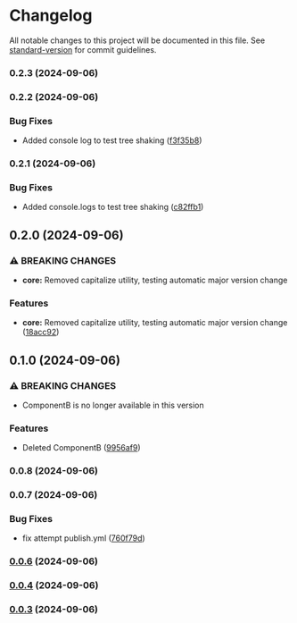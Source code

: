 # Changelog

All notable changes to this project will be documented in this file. See [standard-version](https://github.com/conventional-changelog/standard-version) for commit guidelines.

### 0.2.3 (2024-09-06)

### 0.2.2 (2024-09-06)


### Bug Fixes

* Added console log to test tree shaking ([f3f35b8](https://github.com/nedim-ra/ra-micro-npm/commit/f3f35b8a3cd14d2ba26d32d85ff425dfcd085963))

### 0.2.1 (2024-09-06)


### Bug Fixes

* Added console.logs to test tree shaking ([c82ffb1](https://github.com/nedim-ra/ra-micro-npm/commit/c82ffb1eca7e091f6308e86c6c333d83db15d5cb))

## 0.2.0 (2024-09-06)


### ⚠ BREAKING CHANGES

* **core:** Removed capitalize utility, testing automatic major version change

### Features

* **core:** Removed capitalize utility, testing automatic major version change ([18acc92](https://github.com/nedim-ra/ra-micro-npm/commit/18acc92ab2f6c044b8cc90203bc904468574607b))

## 0.1.0 (2024-09-06)


### ⚠ BREAKING CHANGES

* ComponentB is no longer available in this version

### Features

* Deleted ComponentB ([9956af9](https://github.com/nedim-ra/ra-micro-npm/commit/9956af90d7344d021ae6df74b701644cc03fc598))

### 0.0.8 (2024-09-06)

### 0.0.7 (2024-09-06)


### Bug Fixes

* fix attempt publish.yml ([760f79d](https://github.com/nedim-ra/ra-micro-npm/commit/760f79d57f64ad0f0e0c67bd9201040fffea7beb))

### [0.0.6](https://github.com/nedim-ra/ra-micro-npm/compare/v0.0.5...v0.0.6) (2024-09-06)

### [0.0.4](https://github.com/nedim-ra/ra-micro-npm/compare/v0.0.2...v0.0.4) (2024-09-06)

### [0.0.3](https://github.com/nedim-ra/ra-micro-npm/compare/v0.0.1...v0.0.3) (2024-09-06)
